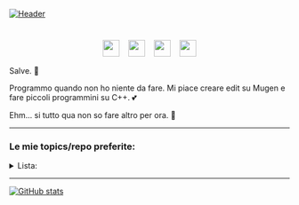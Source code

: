 [![Header](https://lh6.googleusercontent.com/BcTSq6LJrq234H_1rE4B9etOCiy41nVz48gRuNHahjOAK72Ab1j4i9Eeme6pIxVYxlyHO2oxHGvEpEEwPcZ_=w1879-h939-rw "Header")](https://github.com/okihaito)

<h1></h1>
<p align="center">
<a href="https://www.youtube.com/channel/UCvpCMNheDqnMlh2jDHI6lPw" rel="nofollow"><img height="30" src="https://www.freeiconspng.com/uploads/hd-youtube-logo-png-transparent-background-20.png" style="max-width:100%;"></a>
  &nbsp;&nbsp;
<a href="https://steamcommunity.com/profiles/76561198965646963" rel="nofollow"><img height="30" src="https://www.isnotdown.it/assets/pics/steam.png" style="max-width:100%;"></a>
  &nbsp;&nbsp;
<a href="https://www.instagram.com/okihaito/" rel="nofollow"><img height="30" src="https://assets.stickpng.com/images/580b57fcd9996e24bc43c521.png" style="max-width:100%;"></a>
  &nbsp;&nbsp;
<a href="https://open.spotify.com/user/dhonwgff9zdavjl6lk3v3atl0?si=bf8f29edf28e4a0d" rel="nofollow"><img height="30" src="https://www.freepnglogos.com/uploads/spotify-logo-png/spotify-photo-of-logo-16.png" style="max-width:100%;"></a>
<p align="right">
  <p>Salve. 👋</p>
  <p>Programmo quando non ho niente da fare. Mi piace creare edit su Mugen e fare piccoli programmini su C++. 💕</p>
  <p>Ehm... si tutto qua non so fare altro per ora. 🌱</p>

<hr></hr>

### Le mie topics/repo preferite:

<details>
  <summary>Lista:</summary>
  <p><a href="https://github.com/topics/betterdiscord-theme" rel="nofollow">Temi Discord</a></p>
  <p><a href="https://github.com/ecriminal/Discord-Exploit-Collection" rel="nofollow">Exploit Discord (Python)</a></p>
  <p><a href="https://gist.github.com/Fobxx/107e2bad2bf7312cd49431c696aac912" rel="nofollow">Skin Cookiezi osu!</a></p>
  <p>Altri in arrivo...</p>
</details>

<p align="left">
<a href="" rel="nofollow"><src="https://lh3.googleusercontent.com/fife/ABSRlIqilfX97Kbriy2LzwEGBZdzxYfO1_ztoD6OgtOxoEc3Iau1ZWcqqe-1jG3w51YggHdnEfLFexDgkOzQ_ZGiV_IAs-fA4wvY8wHQlFwNfDzv-NhUobSL_okFmODameKDN8jpkT_JjAK0z4ccxcSWvBxOFIzzCFBVUC33Nk5SKveU2FnVr_TXAyxB_ngxLdUCY_tEvRsiuE12HjkJlfR5t487P7bc-1ciGy-Bbv1RYdw82KpqjzHkbZ6js-CWb5b7ZiRK1YiXvkn2esyBUf52IFrm315xTLDWDTW89Ft14grVzf_cNsIbxnbHiBMWSxKsQzozqX9y2R3LQMyKX8-ekU92WaOEfuSF0JRLV6Sf1sUf1iP4tabcHInE34dMv8XSPdvboatRUryJwQjQv3dKjm__YnXRgKvIa6H4UwNClClDDTHuvSOhAdRd-gD8Bn-TrfBItp3RSiFCiNaeu0OsYa4uImozGMvRl8sVVktWnHQaD9vQGZ4L8Kun9dOZUPHC0yTWzBpP82BuKkyciGnUubWoEj_63s5BlnMLF-Zo9zu_3otVZkCT_eLhZUe2ooe3OwX_ASrlmRKcDVemgl0-LGv6ysHNihyBtfYorHD_1cldzoODGyA0rZYZxPjGI1585EqR9OSY3n_Gb3aZ03x2aCSFITRTtJGig_etXutAP_aGFkfBHQK3qXGKmObOw5R8BEvysIGL2ej80oqFpcNp-ajpeC4N4A0XT_Y=w1879-h939-ft" style="max-width:100%;"></a>

<hr></hr>

<p align="center">
  
[![GitHub stats](https://github-readme-stats.vercel.app/api?username=okihaito&show_icons=true&theme=synthwave)](https://github.com/anuraghazra/github-readme-stats)
